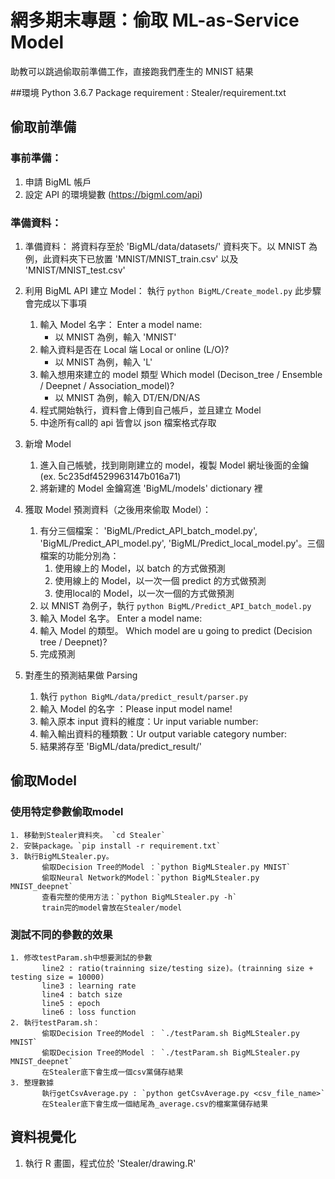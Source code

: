 # 網多期末專題：偷取 ML-as-Service Model

助教可以跳過偷取前準備工作，直接跑我們產生的 MNIST 結果

##環境
Python 3.6.7
Package requirement : Stealer/requirement.txt

## 偷取前準備
### 事前準備：
1. 申請 BigML 帳戶
2. 設定 API 的環境變數 (https://bigml.com/api)
### 準備資料：
1. 準備資料：
將資料存至於 'BigML/data/datasets/' 資料夾下。以 MNIST 為例，此資料夾下已放置 'MNIST/MNIST_train.csv' 以及  'MNIST/MNIST_test.csv'

2. 利用 BigML API 建立 Model：
執行 `python BigML/Create_model.py`
此步驟會完成以下事項
    1. 輸入 Model 名字： Enter a model name:
        * 以 MNIST 為例，輸入 'MNIST'
    2. 輸入資料是否在 Local 端 Local or online (L/O)?
        * 以 MNIST 為例，輸入 'L'
    3. 輸入想用來建立的 model 類型 Which model (Decison_tree / Ensemble / Deepnet / Association_model)?
        * 以 MNIST 為例，輸入 DT/EN/DN/AS
    4. 程式開始執行，資料會上傳到自己帳戶，並且建立 Model
    5. 中途所有call的 api 皆會以 json 檔案格式存取

3. 新增 Model
    1. 進入自己帳號，找到剛剛建立的 model，複製 Model 網址後面的金鑰 (ex. 5c235df4529963147b016a71)
    2. 將新建的 Model 金鑰寫進 'BigML/models' dictionary 裡

4. 獲取 Model 預測資料（之後用來偷取 Model）：
    1. 有分三個檔案： 'BigML/Predict_API_batch_model.py', 'BigML/Predict_API_model.py', 'BigML/Predict_local_model.py'。三個檔案的功能分別為：
        1. 使用線上的 Model，以 batch 的方式做預測
        2. 使用線上的 Model，以一次一個 predict 的方式做預測
        3. 使用local的 Model，以一次一個的方式做預測
    2. 以 MNIST 為例子，執行 `python BigML/Predict_API_batch_model.py`
    3. 輸入 Model 名字。 Enter a model name:
    4. 輸入 Model 的類型。 Which model are u going to predict (Decision tree / Deepnet)?
    5. 完成預測

5. 對產生的預測結果做 Parsing
    1. 執行 `python BigML/data/predict_result/parser.py`
    2. 輸入 Model 的名字 ：Please input model name!
    3. 輸入原本 input 資料的維度：Ur input variable number:
    4. 輸入輸出資料的種類數：Ur output variable category number: 
    5. 結果將存至 'BigML/data/predict_result/'

## 偷取Model
### 使用特定參數偷取model
    1. 移動到Stealer資料夾。 `cd Stealer`
    2. 安裝package。`pip install -r requirement.txt`
    3. 執行BigMLStealer.py。
           偷取Decision Tree的Model ：`python BigMLStealer.py MNIST`
           偷取Neural Network的Model：`python BigMLStealer.py MNIST_deepnet`
           查看完整的使用方法：`python BigMLStealer.py -h`
           train完的model會放在Stealer/model

### 測試不同的參數的效果
    1. 修改testParam.sh中想要測試的參數
           line2 : ratio(trainning size/testing size)。(trainning size + testing size = 10000)
           line3 : learning rate
           line4 : batch size
           line5 : epoch
           line6 : loss function
    2. 執行testParam.sh：
           偷取Decision Tree的Model ： `./testParam.sh BigMLStealer.py MNIST`
           偷取Decision Tree的Model ： `./testParam.sh BigMLStealer.py MNIST_deepnet`
           在Stealer底下會生成一個csv黨儲存結果
    3. 整理數據
           執行getCsvAverage.py : `python getCsvAverage.py <csv_file_name>`
           在Stealer底下會生成一個結尾為_average.csv的檔案黨儲存結果

## 資料視覺化
1. 執行 R 畫圖，程式位於 'Stealer/drawing.R'